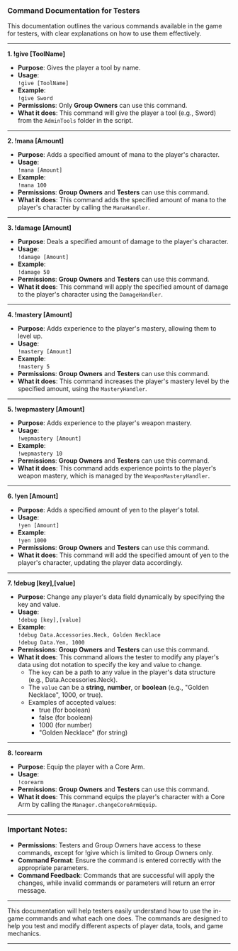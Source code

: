 ### Command Documentation for Testers

This documentation outlines the various commands available in the game for testers, with clear explanations on how to use them effectively.

---

**1. !give [ToolName]**  
- **Purpose**: Gives the player a tool by name.  
- **Usage**:  
    `!give [ToolName]`  
- **Example**:  
    `!give Sword`  
- **Permissions**: Only **Group Owners** can use this command.  
- **What it does**: This command will give the player a tool (e.g., Sword) from the `AdminTools` folder in the script.

---

**2. !mana [Amount]**  
- **Purpose**: Adds a specified amount of mana to the player's character.  
- **Usage**:  
    `!mana [Amount]`  
- **Example**:  
    `!mana 100`  
- **Permissions**: **Group Owners** and **Testers** can use this command.  
- **What it does**: This command adds the specified amount of mana to the player's character by calling the `ManaHandler`.

---

**3. !damage [Amount]**  
- **Purpose**: Deals a specified amount of damage to the player's character.  
- **Usage**:  
    `!damage [Amount]`  
- **Example**:  
    `!damage 50`  
- **Permissions**: **Group Owners** and **Testers** can use this command.  
- **What it does**: This command will apply the specified amount of damage to the player's character using the `DamageHandler`.

---

**4. !mastery [Amount]**  
- **Purpose**: Adds experience to the player's mastery, allowing them to level up.  
- **Usage**:  
    `!mastery [Amount]`  
- **Example**:  
    `!mastery 5`  
- **Permissions**: **Group Owners** and **Testers** can use this command.  
- **What it does**: This command increases the player's mastery level by the specified amount, using the `MasteryHandler`.

---

**5. !wepmastery [Amount]**  
- **Purpose**: Adds experience to the player's weapon mastery.  
- **Usage**:  
    `!wepmastery [Amount]`  
- **Example**:  
    `!wepmastery 10`  
- **Permissions**: **Group Owners** and **Testers** can use this command.  
- **What it does**: This command adds experience points to the player's weapon mastery, which is managed by the `WeaponMasteryHandler`.

---

**6. !yen [Amount]**  
- **Purpose**: Adds a specified amount of yen to the player's total.  
- **Usage**:  
    `!yen [Amount]`  
- **Example**:  
    `!yen 1000`  
- **Permissions**: **Group Owners** and **Testers** can use this command.  
- **What it does**: This command will add the specified amount of yen to the player's character, updating the player data accordingly.

---

**7. !debug [key],[value]**  
- **Purpose**: Change any player's data field dynamically by specifying the key and value.  
- **Usage**:  
    `!debug [key],[value]`  
- **Example**:  
    `!debug Data.Accessories.Neck, Golden Necklace`  
    `!debug Data.Yen, 1000`  
- **Permissions**: **Group Owners** and **Testers** can use this command.  
- **What it does**: This command allows the tester to modify any player's data using dot notation to specify the key and value to change.  
    - The `key` can be a path to any value in the player's data structure (e.g., Data.Accessories.Neck).  
    - The `value` can be a **string**, **number**, or **boolean** (e.g., "Golden Necklace", 1000, or true).  
    - Examples of accepted values:  
        - true (for boolean)  
        - false (for boolean)  
        - 1000 (for number)  
        - "Golden Necklace" (for string)  

---

**8. !corearm**  
- **Purpose**: Equip the player with a Core Arm.  
- **Usage**:  
    `!corearm`  
- **Permissions**: **Group Owners** and **Testers** can use this command.  
- **What it does**: This command equips the player's character with a Core Arm by calling the `Manager.changeCoreArmEquip`.

---

### Important Notes:
- **Permissions**: Testers and Group Owners have access to these commands, except for !give which is limited to Group Owners only.  
- **Command Format**: Ensure the command is entered correctly with the appropriate parameters.  
- **Command Feedback**: Commands that are successful will apply the changes, while invalid commands or parameters will return an error message.

---

This documentation will help testers easily understand how to use the in-game commands and what each one does. The commands are designed to help you test and modify different aspects of player data, tools, and game mechanics.

---
